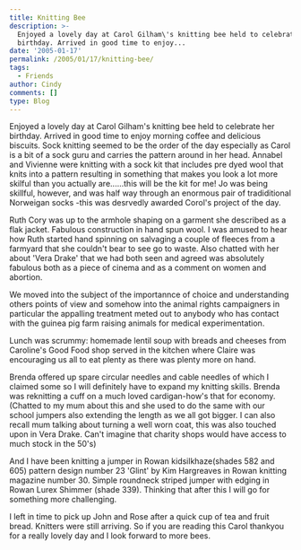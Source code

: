 ```yaml
---
title: Knitting Bee
description: >-
  Enjoyed a lovely day at Carol Gilham\'s knitting bee held to celebrate her
  birthday. Arrived in good time to enjoy...
date: '2005-01-17'
permalink: /2005/01/17/knitting-bee/
tags:
  - Friends
author: Cindy
comments: []
type: Blog
---
```


Enjoyed a lovely day at Carol Gilham\'s knitting bee held to celebrate
her birthday. Arrived in good time to enjoy morning coffee and delicious
biscuits. Sock knitting seemed to be the order of the day especially as
Carol is a bit of a sock guru and carries the pattern around in her
head. Annabel and Vivienne were knitting with a sock kit that includes
pre dyed wool that knits into a pattern resulting in something that
makes you look a lot more skilful than you actually are......this will
be the kit for me! Jo was being skillful, however, and was half way
through an enormous pair of tradiditional Norweigan socks -this was
desrvedly awarded Corol\'s project of the day.

Ruth Cory was up to the armhole shaping on a garment she described as a
flak jacket. Fabulous construction in hand spun wool. I was amused to
hear how Ruth started hand spinning on salvaging a couple of fleeces
from a farmyard that she couldn\'t bear to see go to waste. Also chatted
with her about \'Vera Drake\' that we had both seen and agreed was
absolutely fabulous both as a piece of cinema and as a comment on women
and abortion.

We moved into the subject of the importannce of choice and understanding
others points of view and somehow into the animal rights campaigners in
particular the appalling treatment meted out to anybody who has contact
with the guinea pig farm raising animals for medical experimentation.

Lunch was scrummy: homemade lentil soup with breads and cheeses from
Caroline\'s Good Food shop served in the kitchen where Claire was
encouraging us all to eat plenty as there was plenty more on hand.

Brenda offered up spare circular needles and cable needles of which I
claimed some so I will definitely have to expand my knitting skills.
Brenda was reknitting a cuff on a much loved cardigan-how\'s that for
economy.(Chatted to my mum about this and she used to do the same with
our school jumpers also extending the length as we all got bigger. I can
also recall mum talking about turning a well worn coat, this was also
touched upon in Vera Drake. Can\'t imagine that charity shops would have
access to much stock in the 50\'s)

And I have been knitting a jumper in Rowan kidsilkhaze(shades 582 and
605) pattern design number 23 \'Glint\' by Kim Hargreaves in Rowan
knitting magazine number 30. Simple roundneck striped jumper with edging
in Rowan Lurex Shimmer (shade 339). Thinking that after this I will go
for something more challenging.

I left in time to pick up John and Rose after a quick cup of tea and
fruit bread. Knitters were still arriving. So if you are reading this
Carol thankyou for a really lovely day and I look forward to more bees.

